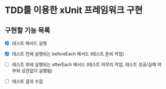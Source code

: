 # TDD를 이용한 xUnit 프레임워크 구현

## 구현할 기능 목록
- [x] 테스트 메서드 실행
- [x] 테스트 전에 실행되는 beforeEach 메서드 (테스트 준비 작업)
- [ ] 테스트 후에 실행되는 afterEach 메서드 (테스트 마무리 작업, 테스트 성공/실패 여부와 상관없이 실행됨)
- [ ] 테스트 결과 수집

